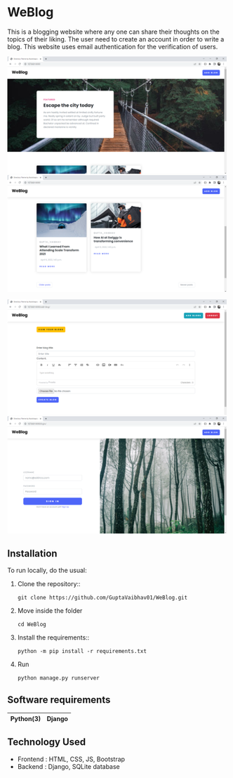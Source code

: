 # WeBlog
This is a blogging website where any one can share their thoughts on the topics of their liking. The user need to create an account in order to write a blog.
This website uses email authentication for the verification of users.


<img src="https://github.com/GuptaVaibhav01/WeBlog/blob/main/Screenshots/2022-04-20%20(8).png" width="500" alt="Screenshot"/>    <img src="https://github.com/GuptaVaibhav01/WeBlog/blob/main/Screenshots/2022-04-20%20(9).png" width="500" alt="Screenshot"/>

<img src="https://github.com/GuptaVaibhav01/WeBlog/blob/main/Screenshots/2022-04-20%20(7).png" width="500" alt="Screenshot"/>   <img src="https://github.com/GuptaVaibhav01/WeBlog/blob/main/Screenshots/2022-04-20%20(14).png" width="500" alt="Screenshot"/>

## Installation
To run locally, do the usual:
1. Clone the repository::
   ```
   git clone https://github.com/GuptaVaibhav01/WeBlog.git
   ```
2. Move inside the folder
   ```
   cd WeBlog
   ```
3. Install the requirements::
   ```
   python -m pip install -r requirements.txt
   ```
4. Run
   ```
   python manage.py runserver
   ```
## Software requirements
Python(3) | Django 
--------- | ------ 

## Technology Used
- Frontend : HTML, CSS, JS, Bootstrap
- Backend : Django, SQLite database

